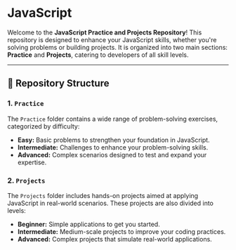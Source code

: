 # JavaScript

Welcome to the **JavaScript Practice and Projects Repository**! This repository is designed to enhance your JavaScript skills, whether you're solving problems or building projects. It is organized into two main sections: **Practice** and **Projects**, catering to developers of all skill levels.

---

## 📂 Repository Structure

### 1. `Practice`
The `Practice` folder contains a wide range of problem-solving exercises, categorized by difficulty:

- **Easy:** Basic problems to strengthen your foundation in JavaScript.
- **Intermediate:** Challenges to enhance your problem-solving skills.
- **Advanced:** Complex scenarios designed to test and expand your expertise.

### 2. `Projects`
The `Projects` folder includes hands-on projects aimed at applying JavaScript in real-world scenarios. These projects are also divided into levels:

- **Beginner:** Simple applications to get you started.
- **Intermediate:** Medium-scale projects to improve your coding practices.
- **Advanced:** Complex projects that simulate real-world applications.